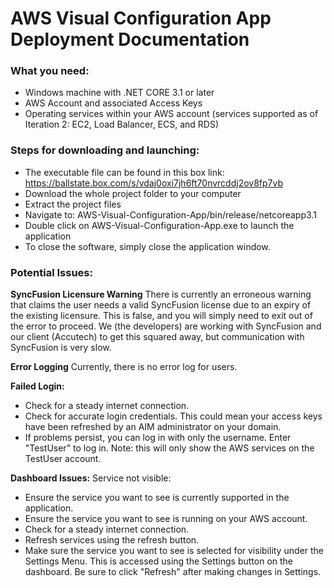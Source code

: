 # AWS Visual Configuration App Deployment Documentation

### What you need:
- Windows machine with .NET CORE 3.1 or later
- AWS Account and associated Access Keys
- Operating services within your AWS account (services supported as of Iteration 2: EC2, Load Balancer, ECS, and RDS)

### Steps for downloading and launching:

- The executable file can be found in this box link: https://ballstate.box.com/s/vdaj0oxi7jh6ft70nvrcddj2ov8fp7vb
- Download the whole project folder to your computer
- Extract the project files
- Navigate to: AWS-Visual-Configuration-App/bin/release/netcoreapp3.1
- Double click on AWS-Visual-Configuration-App.exe to launch the application
- To close the software, simply close the application window.

### Potential Issues:

**SyncFusion Licensure Warning**
There is currently an erroneous warning that claims the user needs a valid SyncFusion license due to an expiry of the existing licensure.  This is false, and you will simply need to exit out of the error to proceed.  We (the developers) are working with SyncFusion and our client (Accutech) to get this squared away, but communication with SyncFusion is very slow.

**Error Logging**
Currently, there is no error log for users.

**Failed Login:**
- Check for a steady internet connection.
- Check for accurate login credentials.  This could mean your access keys have been refreshed by an AIM administrator on your domain.
- If problems persist, you can log in with only the username. Enter "TestUser" to log in. Note: this will only show the AWS services on the TestUser account.

**Dashboard Issues:**
Service not visible:
- Ensure the service you want to see is currently supported in the application.
- Ensure the service you want to see is running on your AWS account.
- Check for a steady internet connection.
- Refresh services using the refresh button.
- Make sure the service you want to see is selected for visibility under the Settings Menu.  This is accessed using the Settings button on the dashboard. Be sure to click "Refresh" after making changes in Settings.
